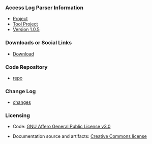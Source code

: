 ### Access Log Parser Information
* [Project](#)
* [Tool Project](#)
* [Version 1.0.5](#)


### Downloads or Social Links
* [Download](https://github.com/OWASP/www-project-access-log-parser/archive/refs/heads/master.zip)

### Code Repository
* [repo](https://github.com/OWASP/www-project-access-log-parser)

### Change Log
* [changes](https://github.com/OWASP/www-project-access-log-parser/commits/master/)


### Licensing

* Code: [GNU Affero General Public License v3.0](https://github.com/OWASP/www-project-access-log-parser/blob/master/LICENSE)

* Documentation source and artifacts: [Creative Commons license](https://creativecommons.org/)
